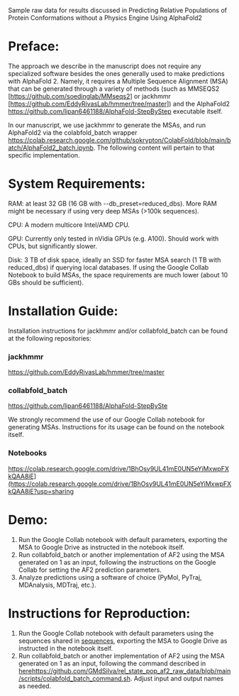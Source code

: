 Sample raw data for results discussed in Predicting Relative Populations of Protein Conformations without a Physics Engine Using AlphaFold2

# Preface:

The approach we describe in the manuscript does not require any specialized software besides the ones generally used to make predictions with AlphaFold 2. Namely, it requires a Multiple Sequence Alignment (MSA) that can be generated through a variety of methods (such as MMSEQS2 [https://github.com/soedinglab/MMseqs2] or jackhmmr [https://github.com/EddyRivasLab/hmmer/tree/master]) and the AlphaFold2 https://github.com/lipan6461188/AlphaFold-StepByStep executable itself.

In our manuscript, we use jackhmmr to generate the MSAs, and run AlphaFold2 via the colabfold_batch wrapper https://colab.research.google.com/github/sokrypton/ColabFold/blob/main/batch/AlphaFold2_batch.ipynb. The following content will pertain to that specific implementation.

# System Requirements:

RAM: at least 32 GB (16 GB with --db_preset=reduced_dbs). More RAM might be necessary if using very deep MSAs (>100k sequences).

CPU: A modern multicore Intel/AMD CPU.

GPU: Currently only tested in nVidia GPUs (e.g. A100). Should work with CPUs, but significantly slower.

Disk: 3 TB of disk space, ideally an SSD for faster MSA search (1 TB with reduced_dbs) if querying local databases. If using the Google Collab Notebook to build MSAs, the space requirements are much lower (about 10 GBs should be sufficient).

# Installation Guide:

Installation instructions for jackhmmr and/or collabfold_batch can be found at the following repositories:

### jackhmmr
https://github.com/EddyRivasLab/hmmer/tree/master

### collabfold_batch
https://github.com/lipan6461188/AlphaFold-StepBySte

We strongly recommend the use of our Google Collab notebook for generating MSAs. Instructions for its usage can be found on the notebook itself.

### Notebooks

https://colab.research.google.com/drive/1BhOsy9UL41mE0UN5eYiMxwpFXkQAA8iE](https://colab.research.google.com/drive/1BhOsy9UL41mE0UN5eYiMxwpFXkQAA8iE?usp=sharing


# Demo:

1. Run the Google Collab notebook with default parameters, exporting the MSA to Google Drive as instructed in the notebook itself.
2. Run collabfold_batch or another implementation of AF2 using the MSA generated on 1 as an input, following the instructions on the Google Collab for setting the AF2 prediction parameters.
3. Analyze predictions using a software of choice (PyMol, PyTraj, MDAnalysis, MDTraj, etc.).

# Instructions for Reproduction:

1. Run the Google Collab notebook with default parameters using the sequences shared in [sequences](https://github.com/GMdSilva/rel_state_pop_af2_raw_data/tree/main/sequences), exporting the MSA to Google Drive as instructed in the notebook itself.
2. Run collabfold_batch or another implementation of AF2 using the MSA generated on 1 as an input, following the command described in [here](https://github.com/GMdSilva/rel_state_pop_af2_raw_data/blob/main/scripts/colabfold_batch_command.sh)https://github.com/GMdSilva/rel_state_pop_af2_raw_data/blob/main/scripts/colabfold_batch_command.sh. Adjust input and output names as needed.
